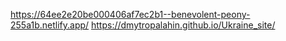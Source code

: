 https://64ee2e20be000406af7ec2b1--benevolent-peony-255a1b.netlify.app/
https://dmytropalahin.github.io/Ukraine_site/
